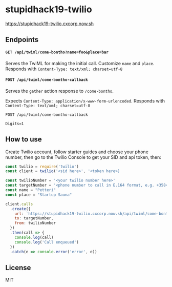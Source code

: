 # stupidhack19-twilio

https://stupidhack19-twilio.cxcorp.now.sh

## Endpoints

#### `GET /api/twiml/come-bontho?name=foo&place=bar`

Serves the TwiML for making the initial call. Customize `name` and `place`.
Responds with `Content-Type: text/xml; charset=utf-8`

#### `POST /api/twiml/come-bontho-callback`

Serves the `gather` action response to `/come-bontho`.

Expects `Content-Type: application/x-www-form-urlencoded`.
Responds with `Content-Type: text/xml; charset=utf-8`

```
POST /api/twiml/come-bontho-callback

Digits=1
```

## How to use

Create Twilio account, follow starter guides and choose your phone number, then go to the Twilio Console to get your SID and api token, then:

```js
const twilio = require('twilio')
const client = twilio('<sid here>', '<token here>)

const twilioNumber = '<your twilio number here>'
const targetNumber = '<phone number to call in E.164 format, e.g. +358401234567>'
const name = "Petteri"
const place = "Startup Sauna"

client.calls
  .create({
    url: `https://stupidhack19-twilio.cxcorp.now.sh/api/twiml/come-bontho?name=${encodeURIComponent(name)}&place=${encodeURIComponent(place)}`,
    to: targetNumber,
    from: twilioNumber
  })
  .then(call => {
    console.log(call)
    console.log('Call enqueued')
  })
  .catch(e => console.error('error', e))
```

## License

MIT
